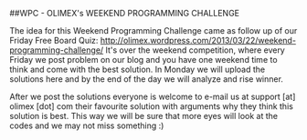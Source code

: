 ##WPC - OLIMEX's WEEKEND PROGRAMMING CHALLENGE


The idea for this Weekend Programming Challenge came as follow up of our Friday Free Board Quiz: http://olimex.wordpress.com/2013/03/22/weekend-programming-challenge/
It's over the weekend competition, where every Friday we post problem on our blog and you have one weekend time to think and come with the best solution.
In Monday we will upload the solutions here and by the end of the day we will analyze and rise winner.

After we post the solutions everyone is welcome to e-mail us at support [at] olimex [dot] com their favourite solution with arguments why they think this solution is best.
This way we will be sure that more eyes will look at the codes and we may not miss something :)

